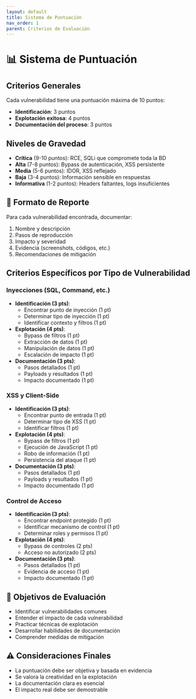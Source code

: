 ```yaml
---
layout: default
title: Sistema de Puntuación
nav_order: 1
parent: Criterios de Evaluación
---
```


# 📊 Sistema de Puntuación

## Criterios Generales

Cada vulnerabilidad tiene una puntuación máxima de 10 puntos:
- **Identificación**: 3 puntos
- **Explotación exitosa**: 4 puntos
- **Documentación del proceso**: 3 puntos

## Niveles de Gravedad
- **Crítica** (9-10 puntos): RCE, SQLi que compromete toda la BD
- **Alta** (7-8 puntos): Bypass de autenticación, XSS persistente
- **Media** (5-6 puntos): IDOR, XSS reflejado
- **Baja** (3-4 puntos): Información sensible en respuestas
- **Informativa** (1-2 puntos): Headers faltantes, logs insuficientes

## 📝 Formato de Reporte

Para cada vulnerabilidad encontrada, documentar:
1. Nombre y descripción
2. Pasos de reproducción
3. Impacto y severidad
4. Evidencia (screenshots, códigos, etc.)
5. Recomendaciones de mitigación

## Criterios Específicos por Tipo de Vulnerabilidad

### Inyecciones (SQL, Command, etc.)
- **Identificación (3 pts)**:
  - Encontrar punto de inyección (1 pt)
  - Determinar tipo de inyección (1 pt)
  - Identificar contexto y filtros (1 pt)
- **Explotación (4 pts)**:
  - Bypass de filtros (1 pt)
  - Extracción de datos (1 pt)
  - Manipulación de datos (1 pt)
  - Escalación de impacto (1 pt)
- **Documentación (3 pts)**:
  - Pasos detallados (1 pt)
  - Payloads y resultados (1 pt)
  - Impacto documentado (1 pt)

### XSS y Client-Side
- **Identificación (3 pts)**:
  - Encontrar punto de entrada (1 pt)
  - Determinar tipo de XSS (1 pt)
  - Identificar filtros (1 pt)
- **Explotación (4 pts)**:
  - Bypass de filtros (1 pt)
  - Ejecución de JavaScript (1 pt)
  - Robo de información (1 pt)
  - Persistencia del ataque (1 pt)
- **Documentación (3 pts)**:
  - Pasos detallados (1 pt)
  - Payloads y resultados (1 pt)
  - Impacto documentado (1 pt)

### Control de Acceso
- **Identificación (3 pts)**:
  - Encontrar endpoint protegido (1 pt)
  - Identificar mecanismo de control (1 pt)
  - Determinar roles y permisos (1 pt)
- **Explotación (4 pts)**:
  - Bypass de controles (2 pts)
  - Acceso no autorizado (2 pts)
- **Documentación (3 pts)**:
  - Pasos detallados (1 pt)
  - Evidencia de acceso (1 pt)
  - Impacto documentado (1 pt)

## 🎯 Objetivos de Evaluación

- Identificar vulnerabilidades comunes
- Entender el impacto de cada vulnerabilidad
- Practicar técnicas de explotación
- Desarrollar habilidades de documentación
- Comprender medidas de mitigación

## ⚠️ Consideraciones Finales

- La puntuación debe ser objetiva y basada en evidencia
- Se valora la creatividad en la explotación
- La documentación clara es esencial
- El impacto real debe ser demostrable

